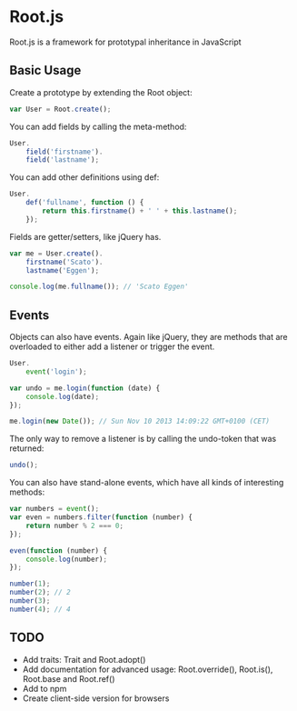 Root.js
=======

Root.js is a framework for prototypal inheritance in JavaScript

Basic Usage
-----------

Create a prototype by extending the Root object:

```javascript
var User = Root.create();
```

You can add fields by calling the meta-method:

```javascript
User.
    field('firstname').
    field('lastname');
```

You can add other definitions using def:

```javascript
User.
    def('fullname', function () {
        return this.firstname() + ' ' + this.lastname();
    });
```

Fields are getter/setters, like jQuery has.

```javascript
var me = User.create().
    firstname('Scato').
    lastname('Eggen');

console.log(me.fullname()); // 'Scato Eggen'
```

Events
------

Objects can also have events. Again like jQuery, they are methods that are overloaded to either add a listener or trigger the event.

```javascript
User.
    event('login');

var undo = me.login(function (date) {
    console.log(date);
});

me.login(new Date()); // Sun Nov 10 2013 14:09:22 GMT+0100 (CET)
```

The only way to remove a listener is by calling the undo-token that was returned:

```javascript
undo();
```

You can also have stand-alone events, which have all kinds of interesting methods:

```javascript
var numbers = event();
var even = numbers.filter(function (number) {
    return number % 2 === 0;
});

even(function (number) {
    console.log(number);
});

number(1);
number(2); // 2
number(3);
number(4); // 4
```

TODO
----

  * Add traits: Trait and Root.adopt()
  * Add documentation for advanced usage: Root.override(), Root.is(), Root.base and Root.ref()
  * Add to npm
  * Create client-side version for browsers

